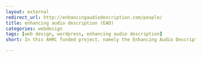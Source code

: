 ```yaml
---
layout: external
redirect_url: http://enhancingaudiodescription.com/people/
title: enhancing audio description (EAD)
categories: webdesign
tags: [web design, wordpress, enhancing audio description]
short: In this AHRC funded project, namely the Enhancing Audio Description, we sought to explore how sound design techniques can be used to rethink accessibility to film and television for visually impaired audiences. The research included the application of surround sound rendering, interactive media systems and first person narration.

---
```

